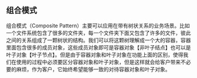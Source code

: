 ## 组合模式

组合模式（Composite Pattern）主要可以应用在带有树状关系的业务场景。比如一个文件系统包含了很多的文件夹，每一个文件夹下面又包含了许多的文件，彼此之间的关系组成了一颗树状的结构。我们可以将这颗树理解成一个大的容器，容器里面包含很多的成员对象，这些成员对象即可是容器对象【非叶子结点】也可以是叶子对象【叶子节点】。但是由于容器对象和叶子对象在功能上面的区别，使得我们在使用的过程中必须要区分容器对象和叶子对象，但是这样就会给客户带来不必要的麻烦，作为客户，它始终希望能够一致的对待容器对象和叶子对象。
